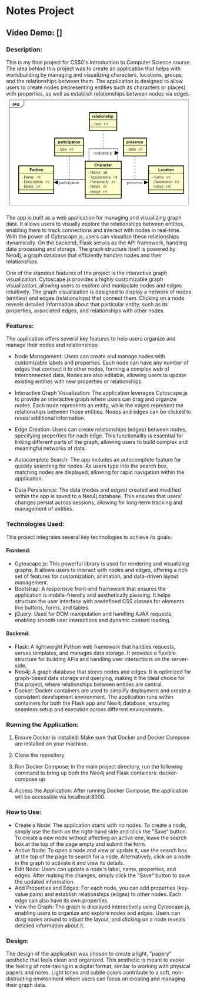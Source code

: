# Notes Project
## Video Demo: [<URL HERE>]
### Description:
This is my final project for CS50's Introduction to Computer Science course. The idea behind this project was to create an application that helps with worldbuilding by managing and visualizing characters, locations, groups, and the relationships between them. The application is designed to allow users to create nodes (representing entities such as characters or places) with properties, as well as establish relationships between nodes via edges.
![alt text](diagrams/Graph_Diagram.png)

The app is built as a web application for managing and visualizing graph data. It allows users to visually explore the relationships between entities, enabling them to track connections and interact with nodes in real-time. With the power of Cytoscape.js, users can visualize these relationships dynamically. On the backend, Flask serves as the API framework, handling data processing and storage. The graph structure itself is powered by Neo4j, a graph database that efficiently handles nodes and their relationships.

One of the standout features of the project is the interactive graph visualization. Cytoscape.js provides a highly customizable graph visualization, allowing users to explore and manipulate nodes and edges intuitively. The graph visualization is designed to display a network of nodes (entities) and edges (relationships) that connect them. Clicking on a node reveals detailed information about that particular entity, such as its properties, associated edges, and relationships with other nodes.



### Features:
The application offers several key features to help users organize and manage their nodes and relationships:

- Node Management: Users can create and manage nodes with customizable labels and properties. Each node can have any number of edges that connect it to other nodes, forming a complex web of interconnected data. Nodes are also editable, allowing users to update existing entities with new properties or relationships.

- Interactive Graph Visualization: The application leverages Cytoscape.js to provide an interactive graph where users can drag and organize nodes. Each node represents an entity, while the edges represent the relationships between those entities. Nodes and edges can be clicked to reveal additional information.

- Edge Creation: Users can create relationships (edges) between nodes, specifying properties for each edge. This functionality is essential for linking different parts of the graph, allowing users to build complex and meaningful networks of data.

- Autocomplete Search: The app includes an autocomplete feature for quickly searching for nodes. As users type into the search box, matching nodes are displayed, allowing for rapid navigation within the application.

- Data Persistence: The data (nodes and edges) created and modified within the app is saved to a Neo4j database. This ensures that users’ changes persist across sessions, allowing for long-term tracking and management of entities.

### Technologies Used:
This project integrates several key technologies to achieve its goals:

#### Frontend:
- Cytoscape.js: This powerful library is used for rendering and visualizing graphs. It allows users to interact with nodes and edges, offering a rich set of features for customization, animation, and data-driven layout management.
- Bootstrap: A responsive front-end framework that ensures the application is mobile-friendly and aesthetically pleasing. It helps structure the user interface with predefined CSS classes for elements like buttons, forms, and tables.
- jQuery: Used for DOM manipulation and handling AJAX requests, enabling smooth user interactions and dynamic content loading.

#### Backend:
- Flask: A lightweight Python web framework that handles requests, serves templates, and manages data storage. It provides a flexible structure for building APIs and handling user interactions on the server-side.
- Neo4j: A graph database that stores nodes and edges. It is optimized for graph-based data storage and querying, making it the ideal choice for this project, where relationships between entities are central.
- Docker: Docker containers are used to simplify deployment and create a consistent development environment. The application runs within containers for both the Flask app and Neo4j database, ensuring seamless setup and execution across different environments.

### Running the Application:
1. Ensure Docker is installed: Make sure that Docker and Docker Compose are installed on your machine.

2. Clone the repository

3. Run Docker Compose: In the main project directory, run the following command to bring up both the Neo4j and Flask containers: docker-compose up

4. Access the Application: After running Docker Compose, the application will be accessible via localhost:8000.

### How to Use:
- Create a Node:
The application starts with no nodes. To create a node, simply use the form on the right-hand side and click the "Save" button.
To create a new node without affecting an active one, leave the search box at the top of the page empty and submit the form.
- Active Node:
To open a node and view or update it, use the search box at the top of the page to search for a node.
Alternatively, click on a node in the graph to activate it and view its details.
- Edit Node:
Users can update a node's label, name, properties, and edges. After making the changes, simply click the "Save" button to save the updated information.
- Add Properties and Edges:
For each node, you can add properties (key-value pairs) and establish relationships (edges) to other nodes. Each edge can also have its own properties.
- View the Graph:
The graph is displayed interactively using Cytoscape.js, enabling users to organize and explore nodes and edges. Users can drag nodes around to adjust the layout, and clicking on a node reveals detailed information about it.

### Design:
The design of the application was chosen to create a light, "papery" aesthetic that feels clean and organized. This aesthetic is meant to evoke the feeling of note-taking in a digital format, similar to working with physical papers and notes. Light tones and subtle colors contribute to a soft, non-distracting environment where users can focus on creating and managing their graph data.